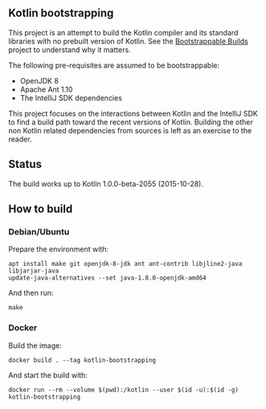 Kotlin bootstrapping
--------------------

This project is an attempt to build the Kotlin compiler and its standard
libraries with no prebuilt version of Kotlin. See the
[Bootstrappable Builds](https://bootstrappable.org) project to understand
why it matters.

The following pre-requisites are assumed to be bootstrappable:
* OpenJDK 8
* Apache Ant 1.10
* The IntelliJ SDK dependencies

This project focuses on the interactions between Kotlin and the IntelliJ SDK
to find a build path toward the recent versions of Kotlin. Building the other
non Kotlin related dependencies from sources is left as an exercise to the
reader.


## Status

The build works up to Kotlin 1.0.0-beta-2055 (2015-10-28).


## How to build

### Debian/Ubuntu

Prepare the environment with:

    apt install make git openjdk-8-jdk ant ant-contrib libjline2-java libjarjar-java
    update-java-alternatives --set java-1.8.0-openjdk-amd64

And then run:

    make

### Docker

Build the image:

    docker build . --tag kotlin-bootstrapping

And start the build with:

    docker run --rm --volume $(pwd):/kotlin --user $(id -u):$(id -g) kotlin-bootstrapping
